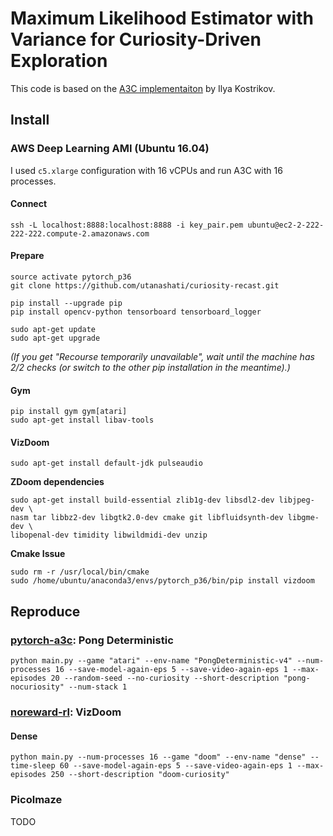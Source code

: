 # Maximum Likelihood Estimator with Variance for Curiosity-Driven Exploration
This code is based on the [A3C implementaiton](https://github.com/ikostrikov/pytorch-a3c) by Ilya Kostrikov.

## Install
### AWS Deep Learning AMI (Ubuntu 16.04)
I used `c5.xlarge` configuration with 16 vCPUs and run A3C with 16 processes.

#### Connect
```
ssh -L localhost:8888:localhost:8888 -i key_pair.pem ubuntu@ec2-2-222-222-222.compute-2.amazonaws.com
```

#### Prepare
```
source activate pytorch_p36
git clone https://github.com/utanashati/curiosity-recast.git

pip install --upgrade pip
pip install opencv-python tensorboard tensorboard_logger

sudo apt-get update
sudo apt-get upgrade
```

*(If you get "Recourse temporarily unavailable", wait until the machine has 2/2 checks (or switch to the other pip installation in the meantime).)*

#### Gym
```
pip install gym gym[atari]
sudo apt-get install libav-tools
```

#### VizDoom
```
sudo apt-get install default-jdk pulseaudio
```

**ZDoom dependencies**
```
sudo apt-get install build-essential zlib1g-dev libsdl2-dev libjpeg-dev \
nasm tar libbz2-dev libgtk2.0-dev cmake git libfluidsynth-dev libgme-dev \
libopenal-dev timidity libwildmidi-dev unzip
```

**Cmake Issue**
```
sudo rm -r /usr/local/bin/cmake
sudo /home/ubuntu/anaconda3/envs/pytorch_p36/bin/pip install vizdoom
```

## Reproduce
### [pytorch-a3c](https://github.com/ikostrikov/pytorch-a3c): Pong Deterministic
```
python main.py --game "atari" --env-name "PongDeterministic-v4" --num-processes 16 --save-model-again-eps 5 --save-video-again-eps 1 --max-episodes 20 --random-seed --no-curiosity --short-description "pong-nocuriosity" --num-stack 1
```

### [noreward-rl](https://github.com/pathak22/noreward-rl): VizDoom
#### Dense
```
python main.py --num-processes 16 --game "doom" --env-name "dense" --time-sleep 60 --save-model-again-eps 5 --save-video-again-eps 1 --max-episodes 250 --short-description "doom-curiosity"
```

### Picolmaze
TODO